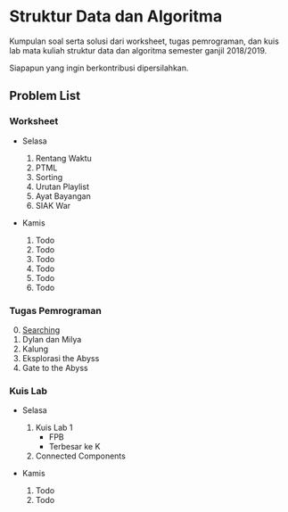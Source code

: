 # Struktur Data dan Algoritma

Kumpulan soal serta solusi dari worksheet, tugas pemrograman, dan kuis lab mata kuliah struktur data dan algoritma semester ganjil 2018/2019.

Siapapun yang ingin berkontribusi dipersilahkan.

## Problem List

### Worksheet

- Selasa

  1. Rentang Waktu
  2. PTML
  3. Sorting
  4. Urutan Playlist
  5. Ayat Bayangan
  6. SIAK War

- Kamis
  1. Todo
  2. Todo
  3. Todo
  4. Todo
  5. Todo
  6. Todo

### Tugas Pemrograman

0. [Searching](https://github.com/gagahpangeran/sda-2018/tree/master/tugas-pemrograman/tp0)
1. Dylan dan Milya
1. Kalung
1. Eksplorasi the Abyss
1. Gate to the Abyss

### Kuis Lab

- Selasa

  1. Kuis Lab 1
     - FPB
     - Terbesar ke K
  2. Connected Components

- Kamis
  1. Todo
  2. Todo
